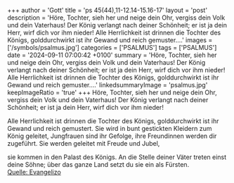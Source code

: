 +++
author = 'Gott'
title = 'ps 45(44),11-12.14-15.16-17'
layout = 'post'
description = 'Höre, Tochter, sieh her und neige dein Ohr,  vergiss dein Volk und dein Vaterhaus! Der König verlangt nach deiner Schönheit;  er ist ja dein Herr, wirf dich vor ihm nieder!  Alle Herrlichkeit ist drinnen die Tochter des Königs,  golddurchwirkt ist ihr Gewand und reich gemuster....'
images = ['/symbols/psalmus.jpg']
categories = ['PSALMUS']
tags = ['PSALMUS']
date = '2024-09-11 07:00:42 +0100'
summary = 'Höre, Tochter, sieh her und neige dein Ohr,  vergiss dein Volk und dein Vaterhaus! Der König verlangt nach deiner Schönheit;  er ist ja dein Herr, wirf dich vor ihm nieder!  Alle Herrlichkeit ist drinnen die Tochter des Königs,  golddurchwirkt ist ihr Gewand und reich gemuster....'
linkedsummaryImage = 'psalmus.jpg'
keepImageRatio = 'true'
+++
Höre, Tochter, sieh her und neige dein Ohr, 
vergiss dein Volk und dein Vaterhaus!
Der König verlangt nach deiner Schönheit; 
er ist ja dein Herr, wirf dich vor ihm nieder!

Alle Herrlichkeit ist drinnen die Tochter des Königs, 
golddurchwirkt ist ihr Gewand und reich gemustert.<!--more-->
Sie wird in bunt gestickten Kleidern zum König geleitet, Jungfrauen sind ihr Gefolge, 
ihre Freundinnen werden dir zugeführt.
Sie werden geleitet mit Freude und Jubel, 

sie kommen in den Palast des Königs.
An die Stelle deiner Väter treten einst deine Söhne; 
über das ganze Land setzt du sie ein als Fürsten.<br> [Quelle: Evangelizo](https://evangeliumtagfuertag.org/DE/gospel)